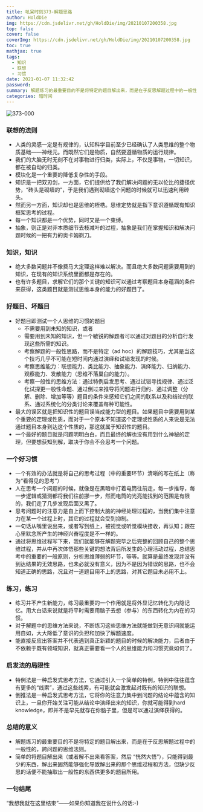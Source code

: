 ```yaml
---
title: 吼呆时刻373-解题思路
author: HoldDie
img: https://cdn.jsdelivr.net/gh/HoldDie/img/20210107200358.jpg
top: false
cover: false
coverImg: https://cdn.jsdelivr.net/gh/HoldDie/img/20210107200358.jpg
toc: true
mathjax: true
tags:
  - 知识
  - 联想
  - 习惯
date: 2021-01-07 11:32:42
password:
summary: 解题练习的最重要目的不是将特定的题目解出来，而是在于反思解题过程中的一般性的，跨问题的思维法则。
categories: 暗时间
---
```


![373-000](https://cdn.jsdelivr.net/gh/HoldDie/img/20210107200358.jpg)

### 联想的法则

- 人类的灵感一定是有规律的，认知科学目前至少已经确认了人类思维的整个物质基础——神经元。而既然它们是物质，自然要遵循物质的运行规律。
- 我们的大脑无时无刻不在对事物进行归类，实际上，不仅是事物，一切知识，都在被自动的归类。
- 模块化是一个重要的降低复杂性的手段。
- 知识是一把双刃剑，一方面，它们提供给了我们解决问题的无以伦比的捷径优势，“砖头是砌墙的”，于是我们遇到砌墙这个问题的时候就可以迅速利用砖头。
- 然而另一方面，知识却也是思维的桎梏。思维定势就是指下意识遵循既有知识框架思考的过程。
- 每一个知识都是一个优势，同时又是一个束缚。
- 抽象，则正是对非本质细节去枝减叶的过程，抽象是我们在掌握知识和解决问题时候的一把有力的奥卡姆剃刀。

### 知识，知识

- 绝大多数问题并不像费马大定理这样难以解决。而且绝大多数问题需要用到的知识，在现有的知识系统里面都是存在的。
- 也有许多题目，求解它们的那个关键的知识可以通过考察题目本身蕴涵的条件来获得，这类题目就是测试思维本身的能力的好题目了。

### 好题目、坏题目

- 好题目即测试一个人思维的习惯的题目
  - 不需要用到未知的知识，或者
  - 需要用到未知的知识，但一个敏锐的解题者可以通过对题目的分析自行发现这些所需的知识。
  - 考察解题的一般性思路，而不是特定（ad hoc）的解题技巧，尤其是当这个技巧几乎不可能在短时间内通过演绎和试错发现的时候。
  - 考察思维能力：联想能力、类比能力、抽象能力、演绎能力、归纳能力、观察能力、发散能力（思维不落巢臼的能力）。
  - 考察一般性的思维方法：通过特例启发思考、通过试错寻找规律、通过泛化试探更一般性命题、通过倒过来推导将问题进行归约、通过调整（分解、删除、增加等等）题目的条件来感知它们之间的联系以及和结论的联系、通过系统化的分类讨论来覆盖每种可能性。
- 最大的误区就是把知识性的题目误当成能力型的题目。如果题目中需要用到某个重要的定理或性质，而对于一个原本不知道这个定理或性质的人来说是无法通过题目本身到达这个性质的，那这就属于知识性的题目。
- 一个最好的题目就是问题明明白白，而且最终的解也没有用到什么神秘的定理，但要想获知到解，取决于你会不会思考一个问题。

### 一个好习惯

- 一个有效的办法就是将自己的思考过程（中的重要环节）清晰的写在纸上（称为“看得见的思考”）
- 人在思考一个问题的时候，就像是在黑暗中打着电筒往前走，每一步推导，每一步逻辑或猜测都将我们往前挪一步，然而电筒的光亮能找到的范围是有限的，我们走了几步发现后面又黑了。
- 思考问题时的注意力是自上而下控制大脑的神经处理过程的，当我们集中注意力在某一个过程上时，其它的过程就会受到抑制。
- 一句话从嘴里说出来，或者写到纸上，被视觉或听觉模块接收，再认知；跟在心里默念所产生的神经兴奋程度是不一样的。
- 通过将思维过程写下来，我们就能够在解题完毕之后完整的回顾自己的整个思维过程，并从中再次体悟那些关键的想法背后所发生的心理活动过程，总结思考中的重要的一般原则，分析思维薄弱的环节，等等。就算是最终发现并没有到达结果的无效思路，也未必就没有意义，因为不是因为错误的思路，也不会知道正确的思路，况且对一道题目用不上的思路，对其它题目未必用不上。

### 练习，练习

- 练习并不产生新能力，练习最重要的一个作用就是将外显记忆转化为内隐记忆。用大白话来说就是将平时需要用脑子去想（参与）的东西转化为内在的习惯。
- 对于解题中的思维方法来说，不断练习这些思维方法就能做到无意识间就能运用自如，大大降低了意识的负担和加快了解题速度。
- 能直接反应出答案并不代表遇到真正新颖的题目的时候的解决能力，后者由于不依赖于既有领域知识，就真正需要看一个人的思维能力和习惯究竟如何了。

### 启发法的局限性

- 特例法是一种启发式思考方法，它通过引入一个简单的特例，特例中往往蕴含有更多的“线索”，通过这些线索，有可能就会激发起对既有的知识的联想。
- 倒推法是一种启发式思考方法，它将你的注意力集中到问题的结论中蕴含的知识上，一旦你开始关注可能从结论中演绎出来的知识，你就可能得到hard knowledge，即并不是早先就存在你脑子里，但是可以通过演绎获得的。

### 总结的意义

- 解题练习的最重要目的不是将特定的题目解出来，而是在于反思解题过程中的一般性的，跨问题的思维法则。
- 简单的将题目解出来（或者解不出来看答案，然后 “恍然大悟”），只能得到最少的东西，解出来固然能够强化导致解出来的那个思维过程和方法，但缺少反思的话便不能抽取出一般性的东西供更多的题目所用。

### 一句结尾

“我想我就在这里结束”——如果你知道我在说什么的话:-)